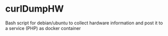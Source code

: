 # curlDumpHW
Bash script for debian/ubuntu to collect hardware information and post it to a service (PHP) as docker container
